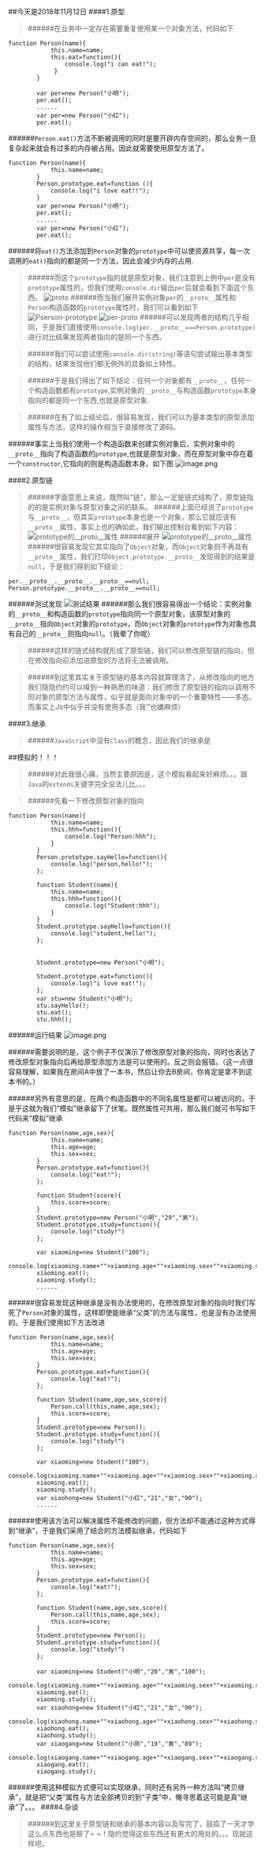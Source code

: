 ##今天是2018年11月12日
####1.原型
> ######在业务中一定存在需要重复使用某一个对象方法，代码如下
~~~
function Person(name){
            this.name=name;
            this.eat=function(){
                console.log("i can eat!");
             }
        }
      
        var per=new Person("小明");
        per.eat();
        ......
        var per=new Person("小红");
        per.eat();
~~~
######`Person.eat()`方法不断被调用的同时是要开辟内存空间的，那么业务一旦复杂起来就会有过多的内存被占用。因此就需要使用原型方法了。
~~~
function Person(name){
            this.name=name;
        }
        Person.prototype.eat=function (){
            console.log("i love eat!!");
        }
        var per=new Person("小明");
        per.eat();
        ......
        var per=new Person("小红");
        per.eat();
~~~
######将`eat()`方法添加到`Person`对象的`prototype`中可以使资源共享，每一次调用的`eat()`指向的都是同一个方法，因此会减少内存的占用.
> ######而这个`prototype`指的就是原型对象，我们注意到上例中`per`是没有`prototype`属性的，但我们使用`console.dir`输出`per`后就会看到下面这个东西。
![__proto__](https://upload-images.jianshu.io/upload_images/13085799-90ed9a578700e2c8.png?imageMogr2/auto-orient/strip%7CimageView2/2/w/1240)
> ######而当我们展开实例对象`per`的`__proto__`属性和`Person`构造函数的`prototype`属性时，我们可以看到如下
![Pserson-prototype](https://upload-images.jianshu.io/upload_images/13085799-b2bf022644672db3.png?imageMogr2/auto-orient/strip%7CimageView2/2/w/1240)
![per-__proto__](https://upload-images.jianshu.io/upload_images/13085799-1000e9aa57e1330a.png?imageMogr2/auto-orient/strip%7CimageView2/2/w/1240)
> ######可以发现两者的结构几乎相同，于是我们直接使用`console.log(per.__proto__===Person.prototype)`进行对比结果发现两者指向的是同一个东西。

> ######我们可以尝试使用`console.dir(string)`等语句尝试输出基本类型的结构，结果发现他们都无例外的具备如上特性。

> ######于是我们得出了如下结论：任何一个对象都有`__proto__`，任何一个构造函数都有`prototype`,实例对象的`__proto__`与构造函数`prototype`本身指向的都是同一个东西,也就是原型对象.

> ######在有了如上结论后，很容易发现，我们可以为基本类型的原型添加属性与方法，这样的操作相当于直接修改了源码。

######事实上当我们使用一个构造函数来创建实例对象后，实例对象中的`__proto__`指向了构造函数的`prototype`,也就是原型对象，而在原型对象中存在着一个`constructor`,它指向的则是构造函数本身。如下图
![image.png](https://upload-images.jianshu.io/upload_images/13085799-8290652278217750.png?imageMogr2/auto-orient/strip%7CimageView2/2/w/1240)

####2.原型链
> ######字面意思上来说，既然叫“链”，那么一定是链式结构了，原型链指的的是实例对象与原型对象之间的联系。
######上面已经说了`prototype`与`__proto__`，但其实`prototype`本身也是一个对象，那么它就应该有`__proto__`属性，事实上也的确如此，我们输出控制台看到如下内容：
![prototype的__proto__属性](https://upload-images.jianshu.io/upload_images/13085799-69255d4656de64ac.png?imageMogr2/auto-orient/strip%7CimageView2/2/w/1240)
######展开
![prototype的__proto__属性](https://upload-images.jianshu.io/upload_images/13085799-2ca4cb1d4551181b.png?imageMogr2/auto-orient/strip%7CimageView2/2/w/1240)
######很容易发现它其实指向了`Object`对象，而`Object`对象则不再具有`__proto__`属性，我们打印`Object.prototype.__proto__`发现得到的结果是`null`，于是我们得到如下结论：
~~~
per.__proto__.__proto__.__proto__==null;
Person.prototype.__proto__.__proto__==null;
~~~
######测试发现
![测试结果](https://upload-images.jianshu.io/upload_images/13085799-868bce145fe9e988.png?imageMogr2/auto-orient/strip%7CimageView2/2/w/1240)
######那么我们很容易得出一个结论：实例对象的`__proto__`和构造函数的`prototype`指向同一个原型对象，该原型对象的`__proto__`指向`Object`对象的`prototype`，而`Object`对象的`prototype`作为对象也具有自己的`__proto__`则指向`null`。（我晕了你呢）
> ######这样的链式结构就形成了原型链，我们可以修改原型链的指向，但在修改指向前添加进原型的方法将无法被调用。

> ######到这里其实关于原型链的基本内容就算理清了，从修改指向的地方我们隐隐约约可以嗅到一种熟悉的味道：我们修改了原型链的指向以调用不同对象的原型方法与属性，似乎就是面向对象中的一个重要特性——多态。而事实上Js中似乎并没有使用多态（我™也嫌麻烦）

####3.继承
> ######`JavaScript`中没有`Class`的概念，因此我们的继承是

##模拟的！！！

> ######对此我很心痛，当然主要原因是，这个模拟看起来好麻烦。。。跟`Java`的`extends`关键字完全没法儿比。。。

> ######先看一下修改原型对象的指向
~~~
function Person(name){
            this.name=name;
            this.hhh=function(){
                console.log("Person:hhh");
            }
        }
        Person.prototype.sayHello=function(){
            console.log("person,hello!");
        };

        function Student(name){
            this.name=name;
            this.hhh=function(){
                console.log("Student:hhh");
            }
        }
        Student.prototype.sayHello=function(){
            console.log("student,hello!");
        };


        Student.prototype=new Person("小明");

        Student.prototype.eat=function(){
            console.log("i love eat!");
        };
        var stu=new Student("小明");
        stu.sayHello();
        stu.eat();
        stu.hhh();
~~~
######运行结果
![image.png](https://upload-images.jianshu.io/upload_images/13085799-fc57ac64fe5be6e1.png?imageMogr2/auto-orient/strip%7CimageView2/2/w/1240)

######需要说明的是，这个例子不仅演示了修改原型对象的指向，同时也表达了修改原型对象指向后再给原型添加方法是可以使用的。反之则会报错。（这一点很容易理解，如果我在房间A中放了一本书，然后让你去B房间，你肯定是拿不到这本书的。）

######另外有意思的是，在两个构造函数中的不同名属性是都可以被访问的，于是乎这就为我们“模拟”继承留下了伏笔。既然属性可共用，那么我们就可书写如下代码来“模拟”继承
~~~
function Person(name,age,sex){
            this.name=name;
            this.age=age;
            this.sex=sex;
        }
        Person.prototype.eat=function(){
            console.log("eat!");
        };

        function Student(score){
            this.score=score;
        }
        Student.prototype=new Person("小明","29","男");
        Student.prototype.study=function(){
            console.log("study!")
        };

        var xiaoming=new Student("100");
        console.log(xiaoming.name+""+xiaoming.age+""+xiaoming.sex+""+xiaoming.score);
        xiaoming.eat();
        xiaoming.study();
        ......
~~~
######很容易发现这种继承是没有办法使用的，在修改原型对象的指向时我们写死了`Person`对象的属性，这样即使能继承“父类”的方法与属性，也是没有办法使用的。于是我们使用如下方法改进
~~~
function Person(name,age,sex){
            this.name=name;
            this.age=age;
            this.sex=sex;
        }
        Person.prototype.eat=function(){
            console.log("eat!");
        };

        function Student(name,age,sex,score){
            Person.call(this,name,age,sex);
            this.score=score;
        }
        Student.prototype=new Person();
        Student.prototype.study=function(){
            console.log("study!")
        };

        var xiaoming=new Student("100");
        console.log(xiaoming.name+""+xiaoming.age+""+xiaoming.sex+""+xiaoming.score);
        xiaoming.eat();
        xiaoming.study();
        var xiaohong=new Student("小红","21","女","90");
        ......
~~~

######使用该方法可以解决属性不能修改的问题，但方法却不能通过这种方式得到“继承”，于是我们采用了结合的方法模拟继承，代码如下
~~~
function Person(name,age,sex){
            this.name=name;
            this.age=age;
            this.sex=sex;
        }
        Person.prototype.eat=function(){
            console.log("eat!");
        };

        function Student(name,age,sex,score){
            Person.call(this,name,age,sex);
            this.score=score;
        }
        Student.prototype=new Person();
        Student.prototype.study=function(){
            console.log("study!")
        };

        var xiaoming=new Student("小明","20","男","100");
        console.log(xiaoming.name+""+xiaoming.age+""+xiaoming.sex+""+xiaoming.score);
        xiaoming.eat();
        xiaoming.study();
        var xiaohong=new Student("小红","21","女","90");
        console.log(xiaohong.name+""+xiaohong.age+""+xiaohong.sex+""+xiaohong.score);
        xiaohong.eat();
        xiaohong.study();
        var xiaogang=new Student("小刚","19","男","89");
        console.log(xiaogang.name+""+xiaogang.age+""+xiaogang.sex+""+xiaogang.score);
        xiaogang.eat();
        xiaogang.study();
~~~
######使用这种模拟方式便可以实现继承，同时还有另外一种方法叫“拷贝继承”，就是把“父类”属性与方法全部拷贝的到“子类”中，俺寻思着这可能是真“继承”了。。。
####4.杂谈
> ######到这里关于原型链和继承的基本内容以及写完了，鼓捣了一天才学这么点东西也是醉了= =！隐约觉得这些东西还有更大的用处的。。。现就这样吧。
